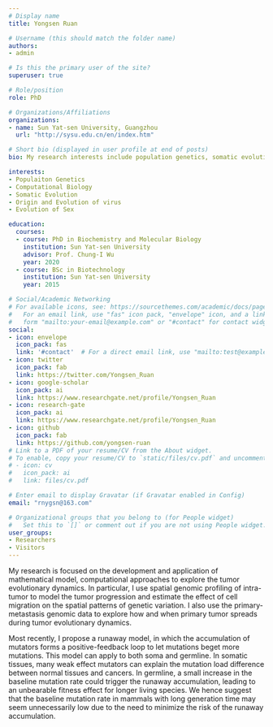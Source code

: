 ```yaml
---
# Display name
title: Yongsen Ruan

# Username (this should match the folder name)
authors:
- admin

# Is this the primary user of the site?
superuser: true

# Role/position
role: PhD

# Organizations/Affiliations
organizations:
- name: Sun Yat-sen University, Guangzhou
  url: "http://sysu.edu.cn/en/index.htm"

# Short bio (displayed in user profile at end of posts)
bio: My research interests include population genetics, somatic evolution, origin and evolution of virus, evolution of sex.

interests:
- Populaiton Genetics
- Computational Biology
- Somatic Evolution
- Origin and Evolution of virus
- Evolution of Sex

education:
  courses:
  - course: PhD in Biochemistry and Molecular Biology
    institution: Sun Yat-sen University
    advisor: Prof. Chung-I Wu
    year: 2020
  - course: BSc in Biotechnology
    institution: Sun Yat-sen University
    year: 2015

# Social/Academic Networking
# For available icons, see: https://sourcethemes.com/academic/docs/page-builder/#icons
#   For an email link, use "fas" icon pack, "envelope" icon, and a link in the
#   form "mailto:your-email@example.com" or "#contact" for contact widget.
social:
- icon: envelope
  icon_pack: fas
  link: '#contact'  # For a direct email link, use "mailto:test@example.org".
- icon: twitter
  icon_pack: fab
  link: https://twitter.com/Yongsen_Ruan
- icon: google-scholar
  icon_pack: ai
  link: https://www.researchgate.net/profile/Yongsen_Ruan
- icon: research-gate
  icon_pack: ai
  link: https://www.researchgate.net/profile/Yongsen_Ruan
- icon: github
  icon_pack: fab
  link: https://github.com/yongsen-ruan
# Link to a PDF of your resume/CV from the About widget.
# To enable, copy your resume/CV to `static/files/cv.pdf` and uncomment the lines below.
# - icon: cv
#   icon_pack: ai
#   link: files/cv.pdf

# Enter email to display Gravatar (if Gravatar enabled in Config)
email: "rnygsn@163.com"

# Organizational groups that you belong to (for People widget)
#   Set this to `[]` or comment out if you are not using People widget.
user_groups:
- Researchers
- Visitors
---
```


My research is focused on the development and application of mathematical model, computational approaches to explore the tumor evolutionary dynamics. In particular, I use spatial genomic profiling of intra-tumor to model the tumor progression and estimate the effect of cell migration on the spatial patterns of genetic variation. I also use the primary-metastasis genomic data to explore how and when primary tumor spreads during tumor evolutionary dynamics. 

Most recently, I propose a runaway model, in which the accumulation of mutators forms a positive-feedback loop to let mutations beget more mutations. This model can apply to both soma and germline. In somatic tissues, many weak effect mutators can explain the mutation load difference between normal tissues and cancers. In germline, a small increase in the baseline mutation rate could trigger the runaway accumulation, leading to an unbearable fitness effect for longer living species. We hence suggest that the baseline mutation rate in mammals with long generation time may seem unnecessarily low due to the need to minimize the risk of the runaway accumulation.

